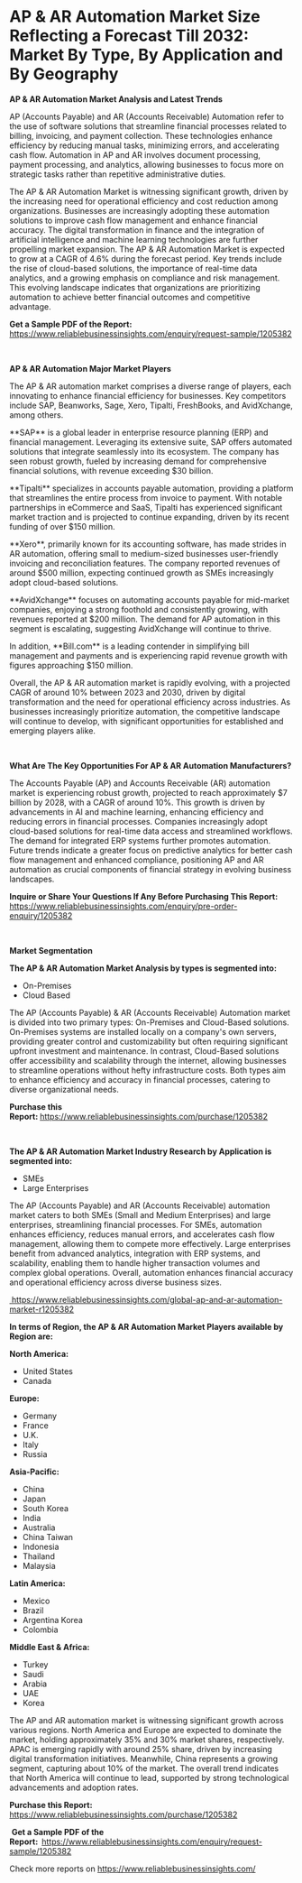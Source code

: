 <p><h1>AP & AR Automation Market Size Reflecting a Forecast Till 2032: Market By Type, By Application and By Geography</h1></p><p><strong>AP & AR Automation Market Analysis and Latest Trends</strong></p>
<p><p>AP (Accounts Payable) and AR (Accounts Receivable) Automation refer to the use of software solutions that streamline financial processes related to billing, invoicing, and payment collection. These technologies enhance efficiency by reducing manual tasks, minimizing errors, and accelerating cash flow. Automation in AP and AR involves document processing, payment processing, and analytics, allowing businesses to focus more on strategic tasks rather than repetitive administrative duties.</p><p>The AP & AR Automation Market is witnessing significant growth, driven by the increasing need for operational efficiency and cost reduction among organizations. Businesses are increasingly adopting these automation solutions to improve cash flow management and enhance financial accuracy. The digital transformation in finance and the integration of artificial intelligence and machine learning technologies are further propelling market expansion. The AP & AR Automation Market is expected to grow at a CAGR of 4.6% during the forecast period. Key trends include the rise of cloud-based solutions, the importance of real-time data analytics, and a growing emphasis on compliance and risk management. This evolving landscape indicates that organizations are prioritizing automation to achieve better financial outcomes and competitive advantage.</p></p>
<p><strong>Get a Sample PDF of the Report:&nbsp;</strong> <a href="https://www.reliablebusinessinsights.com/enquiry/request-sample/1205382?utm_campaign=2789&utm_medium=2&utm_source=Github&utm_content=ia&utm_term=11032025&utm_id=ap-ar-automation">https://www.reliablebusinessinsights.com/enquiry/request-sample/1205382</a></p>
<p>&nbsp;</p>
<p><strong>AP & AR Automation Major Market Players</strong></p>
<p><p>The AP & AR automation market comprises a diverse range of players, each innovating to enhance financial efficiency for businesses. Key competitors include SAP, Beanworks, Sage, Xero, Tipalti, FreshBooks, and AvidXchange, among others.</p><p>**SAP** is a global leader in enterprise resource planning (ERP) and financial management. Leveraging its extensive suite, SAP offers automated solutions that integrate seamlessly into its ecosystem. The company has seen robust growth, fueled by increasing demand for comprehensive financial solutions, with revenue exceeding $30 billion.</p><p>**Tipalti** specializes in accounts payable automation, providing a platform that streamlines the entire process from invoice to payment. With notable partnerships in eCommerce and SaaS, Tipalti has experienced significant market traction and is projected to continue expanding, driven by its recent funding of over $150 million.</p><p>**Xero**, primarily known for its accounting software, has made strides in AR automation, offering small to medium-sized businesses user-friendly invoicing and reconciliation features. The company reported revenues of around $500 million, expecting continued growth as SMEs increasingly adopt cloud-based solutions.</p><p>**AvidXchange** focuses on automating accounts payable for mid-market companies, enjoying a strong foothold and consistently growing, with revenues reported at $200 million. The demand for AP automation in this segment is escalating, suggesting AvidXchange will continue to thrive.</p><p>In addition, **Bill.com** is a leading contender in simplifying bill management and payments and is experiencing rapid revenue growth with figures approaching $150 million. </p><p>Overall, the AP & AR automation market is rapidly evolving, with a projected CAGR of around 10% between 2023 and 2030, driven by digital transformation and the need for operational efficiency across industries. As businesses increasingly prioritize automation, the competitive landscape will continue to develop, with significant opportunities for established and emerging players alike.</p></p>
<p>&nbsp;</p>
<p><strong>What Are The Key Opportunities For AP & AR Automation Manufacturers?</strong></p>
<p><p>The Accounts Payable (AP) and Accounts Receivable (AR) automation market is experiencing robust growth, projected to reach approximately $7 billion by 2028, with a CAGR of around 10%. This growth is driven by advancements in AI and machine learning, enhancing efficiency and reducing errors in financial processes. Companies increasingly adopt cloud-based solutions for real-time data access and streamlined workflows. The demand for integrated ERP systems further promotes automation. Future trends indicate a greater focus on predictive analytics for better cash flow management and enhanced compliance, positioning AP and AR automation as crucial components of financial strategy in evolving business landscapes.</p></p>
<p><strong>Inquire or Share Your Questions If Any Before Purchasing This Report:</strong> <a href="https://www.reliablebusinessinsights.com/enquiry/pre-order-enquiry/1205382?utm_campaign=2789&utm_medium=2&utm_source=Github&utm_content=ia&utm_term=11032025&utm_id=ap-ar-automation">https://www.reliablebusinessinsights.com/enquiry/pre-order-enquiry/1205382</a></p>
<p>&nbsp;</p>
<p><strong>Market Segmentation</strong></p>
<p><strong>The AP & AR Automation Market Analysis by types is segmented into:</strong></p>
<p><ul><li>On-Premises</li><li>Cloud Based</li></ul></p>
<p><p>The AP (Accounts Payable) & AR (Accounts Receivable) Automation market is divided into two primary types: On-Premises and Cloud-Based solutions. On-Premises systems are installed locally on a company's own servers, providing greater control and customizability but often requiring significant upfront investment and maintenance. In contrast, Cloud-Based solutions offer accessibility and scalability through the internet, allowing businesses to streamline operations without hefty infrastructure costs. Both types aim to enhance efficiency and accuracy in financial processes, catering to diverse organizational needs.</p></p>
<p><strong>Purchase this Report:&nbsp;</strong><a href="https://www.reliablebusinessinsights.com/purchase/1205382?utm_campaign=2789&utm_medium=2&utm_source=Github&utm_content=ia&utm_term=11032025&utm_id=ap-ar-automation">https://www.reliablebusinessinsights.com/purchase/1205382</a></p>
<p>&nbsp;</p>
<p><strong>The AP & AR Automation Market Industry Research by Application is segmented into:</strong></p>
<p><ul><li>SMEs</li><li>Large Enterprises</li></ul></p>
<p><p>The AP (Accounts Payable) and AR (Accounts Receivable) automation market caters to both SMEs (Small and Medium Enterprises) and large enterprises, streamlining financial processes. For SMEs, automation enhances efficiency, reduces manual errors, and accelerates cash flow management, allowing them to compete more effectively. Large enterprises benefit from advanced analytics, integration with ERP systems, and scalability, enabling them to handle higher transaction volumes and complex global operations. Overall, automation enhances financial accuracy and operational efficiency across diverse business sizes.</p></p>
<p><a href="https://www.reliablebusinessinsights.com/global-ap-and-ar-automation-market-r1205382?utm_campaign=2789&utm_medium=2&utm_source=Github&utm_content=ia&utm_term=11032025&utm_id=ap-ar-automation">&nbsp;https://www.reliablebusinessinsights.com/global-ap-and-ar-automation-market-r1205382</a></p>
<p><strong>In terms of Region, the AP & AR Automation Market Players available by Region are:</strong></p>
<p>
    <p> <strong> North America: </strong>
        <ul>
            <li>United States</li>
            <li>Canada</li>
        </ul>
        </p> 
    <p> <strong> Europe: </strong>
        <ul>
            <li>Germany</li>
            <li>France</li>
            <li>U.K.</li>
            <li>Italy</li>
            <li>Russia</li>
        </ul>
        </p> 
    <p> <strong> Asia-Pacific: </strong>
        <ul>
            <li>China</li>
            <li>Japan</li>
            <li>South Korea</li>
            <li>India</li>
            <li>Australia</li>
            <li>China Taiwan</li>
            <li>Indonesia</li>
            <li>Thailand</li>
            <li>Malaysia</li>
        </ul>
        </p> 
    <p> <strong> Latin America: </strong>
        <ul>
            <li>Mexico</li>
            <li>Brazil</li>
            <li>Argentina Korea</li>
            <li>Colombia</li>
        </ul>
        </p> 
    <p> <strong> Middle East & Africa: </strong>
        <ul>
            <li>Turkey</li>
            <li>Saudi</li>
            <li>Arabia</li>
            <li>UAE</li>
            <li>Korea</li>
        </ul>
    </p>
    </p>
<p><p>The AP and AR automation market is witnessing significant growth across various regions. North America and Europe are expected to dominate the market, holding approximately 35% and 30% market shares, respectively. APAC is emerging rapidly with around 25% share, driven by increasing digital transformation initiatives. Meanwhile, China represents a growing segment, capturing about 10% of the market. The overall trend indicates that North America will continue to lead, supported by strong technological advancements and adoption rates.</p></p>
<p><strong>Purchase this Report: </strong><a href="https://www.reliablebusinessinsights.com/purchase/1205382?utm_campaign=2789&utm_medium=2&utm_source=Github&utm_content=ia&utm_term=11032025&utm_id=ap-ar-automation">https://www.reliablebusinessinsights.com/purchase/1205382</a></p>
<p>&nbsp;<strong>Get a Sample PDF of the Report:&nbsp;&nbsp;</strong><a href="https://www.reliablebusinessinsights.com/enquiry/request-sample/1205382?utm_campaign=2789&utm_medium=2&utm_source=Github&utm_content=ia&utm_term=11032025&utm_id=ap-ar-automation">https://www.reliablebusinessinsights.com/enquiry/request-sample/1205382</a></p>
<p><strong></strong></p>
<p>Check more reports on <a href="https://www.reliablebusinessinsights.com/?utm_campaign=2789&utm_medium=2&utm_source=Github&utm_content=ia&utm_term=11032025&utm_id=ap-ar-automation">https://www.reliablebusinessinsights.com/</a></p>